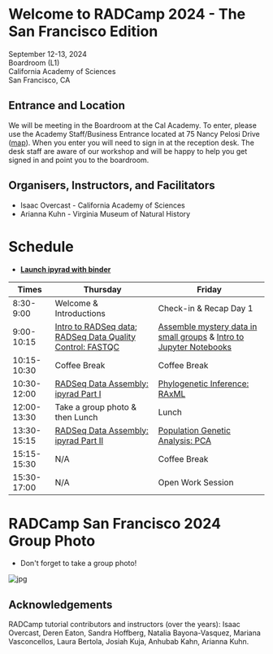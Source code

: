 # Welcome to RADCamp 2024 - The San Francisco Edition

September 12-13, 2024  
Boardroom (L1)  
California Academy of Sciences  
San Francisco, CA

## Entrance and Location

We will be meeting in the Boardroom at the Cal Academy. To enter, please use the
Academy Staff/Business Entrance located at 75 Nancy Pelosi Drive ([map](https://sanfranciscobazaar.org/wp-content/uploads/2012/08/Staff-and-Research-Entrance-Map.pdf)). When you enter you will need to sign in at the reception
desk. The desk staff are aware of our workshop and will be happy to help you get
signed in and point you to the boardroom.

## Organisers, Instructors, and Facilitators

  * Isaac Overcast - California Academy of Sciences
  * Arianna Kuhn - Virginia Museum of Natural History

# Schedule

* [**Launch ipyrad with binder**](https://mybinder.org/v2/gh/dereneaton/ipyrad/master)

Times        | Thursday | Friday |
-----        | -------- | ------ |
8:30-9:00    | Welcome & Introductions | Check-in & Recap Day 1 |
9:00-10:15   | [Intro to RADSeq data](./radseq-intro); [RADSeq Data Quality Control: FASTQC](setup_and_fastqc.md) | [Assemble mystery data in small groups](mystery_data.md) & [Intro to Jupyter Notebooks](Jupyter_Notebook_Setup.md) |
10:15-10:30  | Coffee Break | Coffee Break |
10:30-12:00  | [RADSeq Data Assembly: ipyrad Part I](ipyrad_CLI_partI.md) | [Phylogenetic Inference: RAxML](RAxML_API.md) |
12:00-13:30  | Take a group photo & then Lunch   | Lunch |
13:30-15:15  | [RADSeq Data Assembly: ipyrad Part II](ipyrad_CLI_partII.md) | [Population Genetic Analysis: PCA](PCA_API.md) |
15:15-15:30  | N/A | Coffee Break |
15:30-17:00  |  N/A | Open Work Session |

# RADCamp San Francisco 2024 Group Photo

* Don't forget to take a group photo!

![jpg](images/RADCamp-SanFrancisco2024-GroupPhoto.jpg)

## Acknowledgements
RADCamp tutorial contributors and instructors (over the years): Isaac Overcast, Deren Eaton,
Sandra Hoffberg, Natalia Bayona-Vasquez, Mariana Vasconcellos, Laura Bertola, Josiah Kuja, Anhubab Kahn,
Arianna Kuhn.
